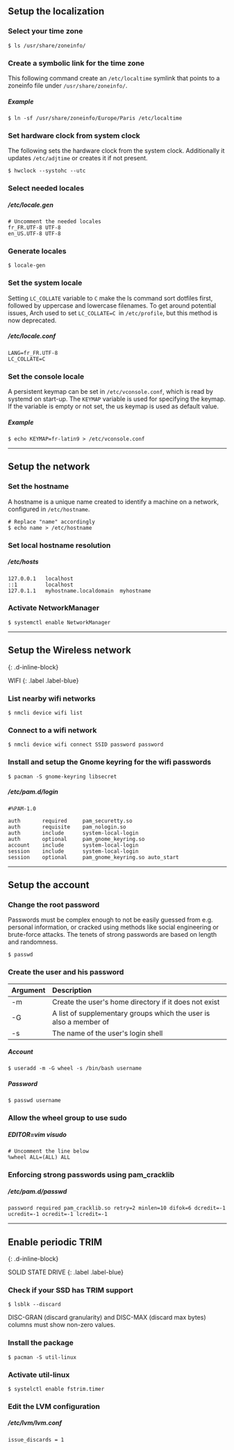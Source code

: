 ## Setup the localization

### Select your time zone
```
$ ls /usr/share/zoneinfo/
```

### Create a symbolic link for the time zone

This following command create an `/etc/localtime` symlink that points to a zoneinfo file under `/usr/share/zoneinfo/`.

##### Example
```
$ ln -sf /usr/share/zoneinfo/Europe/Paris /etc/localtime
```

### Set hardware clock from system clock

The following sets the hardware clock from the system clock. Additionally it updates `/etc/adjtime` or creates it if not present.

```
$ hwclock --systohc --utc
```

### Select needed locales

##### /etc/locale.gen
```
# Uncomment the needed locales
fr_FR.UTF-8 UTF-8
en_US.UTF-8 UTF-8
```

### Generate locales
```
$ locale-gen
```

### Set the system locale

Setting `LC_COLLATE` variable to `C` make the ls command sort dotfiles first, followed by uppercase and lowercase filenames. To get around potential issues, Arch used to set `LC_COLLATE=C `in `/etc/profile`, but this method is now deprecated.

##### /etc/locale.conf
```
LANG=fr_FR.UTF-8
LC_COLLATE=C
```

### Set the console locale

A persistent keymap can be set in `/etc/vconsole.conf`, which is read by systemd on start-up. The `KEYMAP` variable is used for specifying the keymap. If the variable is empty or not set, the us keymap is used as default value.

##### Example
```
$ echo KEYMAP=fr-latin9 > /etc/vconsole.conf
```

---

## Setup the network

### Set the hostname

A hostname is a unique name created to identify a machine on a network, configured in `/etc/hostname`.

```
# Replace "name" accordingly
$ echo name > /etc/hostname
```

### Set local hostname resolution

##### /etc/hosts
```
127.0.0.1   localhost
::1         localhost
127.0.1.1   myhostname.localdomain	myhostname
```

### Activate NetworkManager
```
$ systemctl enable NetworkManager
```

---

## Setup the Wireless network
{: .d-inline-block}

WIFI
{: .label .label-blue}

### List nearby wifi networks
```
$ nmcli device wifi list
```

### Connect to a wifi network
```
$ nmcli device wifi connect SSID password password
```

### Install and setup the Gnome keyring for the wifi passwords

```
$ pacman -S gnome-keyring libsecret
```

##### /etc/pam.d/login
```
#%PAM-1.0

auth       required     pam_securetty.so
auth       requisite    pam_nologin.so
auth       include      system-local-login
auth       optional     pam_gnome_keyring.so
account    include      system-local-login
session    include      system-local-login
session    optional     pam_gnome_keyring.so auto_start
```

---

## Setup the account

### Change the root password

Passwords must be complex enough to not be easily guessed from e.g. personal information, or cracked using methods like social engineering or brute-force attacks. The tenets of strong passwords are based on length and randomness.

```
$ passwd
```

### Create the user and his password

| Argument       | Description                                                       |
| :------------- | :---------------------------------------------------------------- |
| -m             | Create the user's home directory if it does not exist             |
| -G             | A list of supplementary groups which the user is also a member of |
| -s             | The name of the user's login shell                                |

##### Account
```
$ useradd -m -G wheel -s /bin/bash username
```

##### Password
```
$ passwd username
```

### Allow the wheel group to use sudo

##### EDITOR=vim visudo
```
# Uncomment the line below
%wheel ALL=(ALL) ALL
```

### Enforcing strong passwords using pam_cracklib

##### /etc/pam.d/passwd
```
password required pam_cracklib.so retry=2 minlen=10 difok=6 dcredit=-1 ucredit=-1 ocredit=-1 lcredit=-1
```

---

## Enable periodic TRIM
{: .d-inline-block}

SOLID STATE DRIVE
{: .label .label-blue}

### Check if your SSD has TRIM support
```
$ lsblk --discard
```

DISC-GRAN (discard granularity) and DISC-MAX (discard max bytes) columns must show non-zero values.

### Install the package
```
$ pacman -S util-linux
```

### Activate util-linux
```
$ systelctl enable fstrim.timer
```

### Edit the LVM configuration

##### /etc/lvm/lvm.conf
```
issue_discards = 1
```
